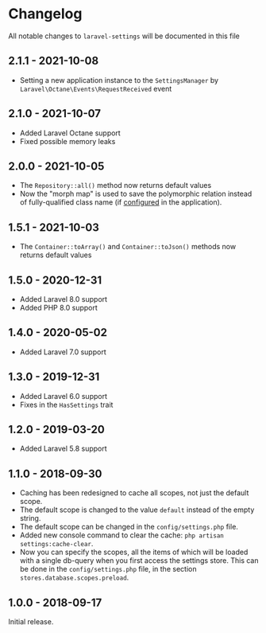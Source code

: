 # Changelog

All notable changes to `laravel-settings` will be documented in this file

## 2.1.1 - 2021-10-08
- Setting a new application instance to the `SettingsManager` by `Laravel\Octane\Events\RequestReceived` event

## 2.1.0 - 2021-10-07
- Added Laravel Octane support
- Fixed possible memory leaks

## 2.0.0 - 2021-10-05
- The `Repository::all()` method now returns default values
- Now the "morph map" is used to save the polymorphic relation instead of fully-qualified class name (if [configured](https://laravel.com/docs/8.x/eloquent-relationships#custom-polymorphic-types) in the application).

## 1.5.1 - 2021-10-03
- The `Container::toArray()` and `Container::toJson()` methods now returns default values

## 1.5.0 - 2020-12-31
- Added Laravel 8.0 support
- Added PHP 8.0 support

## 1.4.0 - 2020-05-02
- Added Laravel 7.0 support

## 1.3.0 - 2019-12-31
- Added Laravel 6.0 support
- Fixes in the `HasSettings` trait

## 1.2.0 - 2019-03-20
- Added Laravel 5.8 support

## 1.1.0 - 2018-09-30
- Caching has been redesigned to cache all scopes, not just the default scope.
- The default scope is changed to the value `default` instead of the empty string.
- The default scope can be changed in the `config/settings.php` file.
- Added new console command to clear the cache: `php artisan settings:cache-clear`.
- Now you can specify the scopes, all the items of which will be loaded with a single db-query 
when you first access the settings store. This can be done in the `config/settings.php` file, 
in the section `stores.database.scopes.preload`.

## 1.0.0 - 2018-09-17

Initial release.
